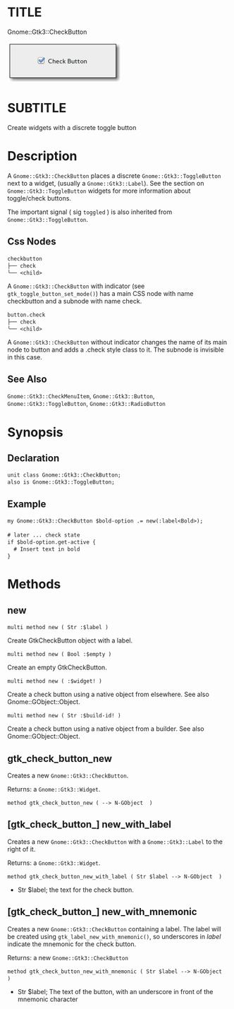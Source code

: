 TITLE
=====

Gnome::Gtk3::CheckButton

![](images/check-button.png)

SUBTITLE
========

Create widgets with a discrete toggle button

Description
===========

A `Gnome::Gtk3::CheckButton` places a discrete `Gnome::Gtk3::ToggleButton` next to a widget, (usually a `Gnome::Gtk3::Label`). See the section on `Gnome::Gtk3::ToggleButton` widgets for more information about toggle/check buttons.

The important signal ( sig `toggled` ) is also inherited from `Gnome::Gtk3::ToggleButton`.

Css Nodes
---------

    checkbutton
    ├── check
    ╰── <child>

A `Gnome::Gtk3::CheckButton` with indicator (see `gtk_toggle_button_set_mode()`) has a main CSS node with name checkbutton and a subnode with name check.

    button.check
    ├── check
    ╰── <child>

A `Gnome::Gtk3::CheckButton` without indicator changes the name of its main node to button and adds a .check style class to it. The subnode is invisible in this case.

See Also
--------

`Gnome::Gtk3::CheckMenuItem`, `Gnome::Gtk3::Button`, `Gnome::Gtk3::ToggleButton`, `Gnome::Gtk3::RadioButton`

Synopsis
========

Declaration
-----------

    unit class Gnome::Gtk3::CheckButton;
    also is Gnome::Gtk3::ToggleButton;

Example
-------

    my Gnome::Gtk3::CheckButton $bold-option .= new(:label<Bold>);

    # later ... check state
    if $bold-option.get-active {
      # Insert text in bold
    }

Methods
=======

new
---

    multi method new ( Str :$label )

Create GtkCheckButton object with a label.

    multi method new ( Bool :$empty )

Create an empty GtkCheckButton.

    multi method new ( :$widget! )

Create a check button using a native object from elsewhere. See also Gnome::GObject::Object.

    multi method new ( Str :$build-id! )

Create a check button using a native object from a builder. See also Gnome::GObject::Object.

gtk_check_button_new
--------------------

Creates a new `Gnome::Gtk3::CheckButton`.

Returns: a `Gnome::Gtk3::Widget`.

    method gtk_check_button_new ( --> N-GObject  )

[gtk_check_button_] new_with_label
----------------------------------

Creates a new `Gnome::Gtk3::CheckButton` with a `Gnome::Gtk3::Label` to the right of it.

Returns: a `Gnome::Gtk3::Widget`.

    method gtk_check_button_new_with_label ( Str $label --> N-GObject  )

  * Str $label; the text for the check button.

[gtk_check_button_] new_with_mnemonic
-------------------------------------

Creates a new `Gnome::Gtk3::CheckButton` containing a label. The label will be created using `gtk_label_new_with_mnemonic()`, so underscores in *label* indicate the mnemonic for the check button.

Returns: a new `Gnome::Gtk3::CheckButton`

    method gtk_check_button_new_with_mnemonic ( Str $label --> N-GObject  )

  * Str $label; The text of the button, with an underscore in front of the mnemonic character


